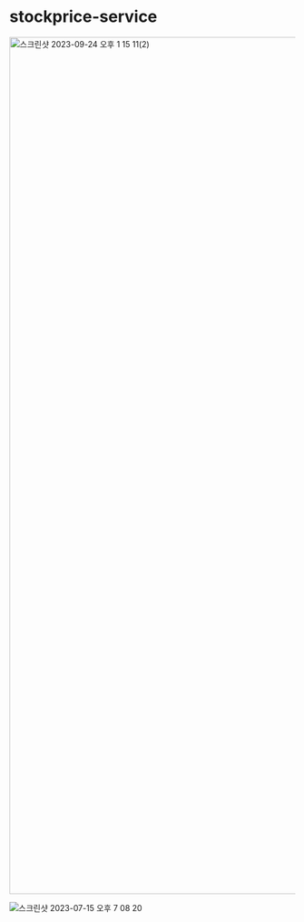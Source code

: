# stockprice-service



<img width="1508" alt="스크린샷 2023-09-24 오후 1 15 11(2)" src="https://github.com/beomsun1234/stockprice-service/assets/68090443/997cc795-2733-4191-b2a1-d7b8046dac7c">




![스크린샷 2023-07-15 오후 7 08 20](https://github.com/beomsun1234/stockprice-service/assets/68090443/a185ba93-e357-4c92-a645-9223b70101a9)
